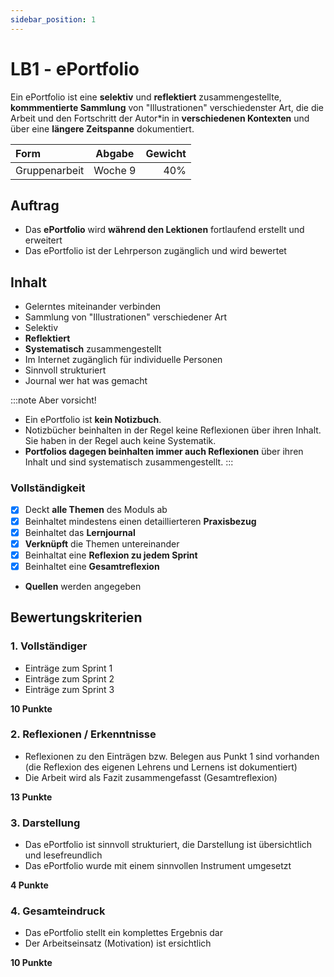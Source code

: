 ```yaml
---
sidebar_position: 1
---
```


# LB1 - ePortfolio

Ein ePortfolio ist eine **selektiv** und **reflektiert** zusammengestellte, **kommmentierte Sammlung** von "Illustrationen" verschiedenster Art, die die Arbeit und den Fortschritt der Autor\*in in **verschiedenen Kontexten** und über eine **längere Zeitspanne** dokumentiert.

Form         | Abgabe               | Gewicht
:---         | :---:                | ---:
Gruppenarbeit | Woche 9             | 40%

## Auftrag

- Das **ePortfolio** wird **während den Lektionen** fortlaufend erstellt und erweitert
- Das ePortfolio ist der Lehrperson zugänglich und wird bewertet

## Inhalt

- Gelerntes miteinander verbinden
- Sammlung von "Illustrationen" verschiedener Art
- Selektiv
- **Reflektiert**
- **Systematisch** zusammengestellt
- Im Internet zugänglich für individuelle Personen
- Sinnvoll strukturiert
- Journal wer hat was gemacht

:::note Aber vorsicht!
- Ein ePortfolio ist **kein Notizbuch**.
- Notizbücher beinhalten in der Regel keine Reflexionen über ihren Inhalt. Sie haben in der Regel auch keine Systematik.
- **Portfolios dagegen beinhalten immer auch Reflexionen** über ihren Inhalt und sind systematisch zusammengestellt.
:::

### Vollständigkeit

- [X] Deckt **alle Themen** des Moduls ab
- [X] Beinhaltet mindestens einen detaillierteren **Praxisbezug**
- [X] Beinhaltet das **Lernjournal**
- [X] **Verknüpft** die Themen untereinander
- [X] Beinhaltat eine **Reflexion zu jedem Sprint**
- [X] Beinhaltet eine **Gesamtreflexion**
- **Quellen** werden angegeben

## Bewertungskriterien

### 1. Vollständiger

- Einträge zum Sprint 1
- Einträge zum Sprint 2
- Einträge zum Sprint 3

**10 Punkte**

### 2. Reflexionen / Erkenntnisse

- Reflexionen zu den Einträgen bzw. Belegen aus Punkt 1 sind vorhanden (die Reflexion des eigenen Lehrens und Lernens ist dokumentiert)
- Die Arbeit wird als Fazit zusammengefasst (Gesamtreflexion)

**13 Punkte**

### 3. Darstellung

- Das ePortfolio ist sinnvoll strukturiert, die Darstellung ist übersichtlich und lesefreundlich
- Das ePortfolio wurde mit einem sinnvollen Instrument umgesetzt

**4 Punkte**

### 4. Gesamteindruck 

- Das ePortfolio stellt ein komplettes Ergebnis dar
- Der Arbeitseinsatz (Motivation) ist ersichtlich

**10 Punkte**
